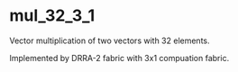 # mul_32_3_1

Vector multiplication of two vectors with 32 elements.

Implemented by DRRA-2 fabric with 3x1 compuation fabric.
